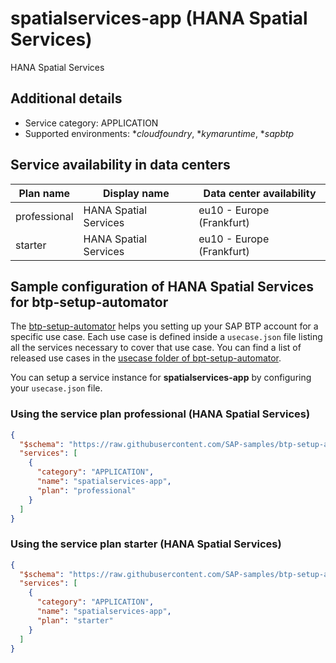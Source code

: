# spatialservices-app (HANA Spatial Services)

HANA Spatial Services

## Additional details
- Service category: APPLICATION
- Supported environments: **cloudfoundry*, **kymaruntime*, **sapbtp*


## Service availability in data centers

| Plan name | Display name | Data center availability  |
|------|----------------|---------------------------|
|  professional  |  HANA Spatial Services  | eu10 - Europe (Frankfurt)  |
|  starter  |  HANA Spatial Services  | eu10 - Europe (Frankfurt)  |

## Sample configuration of **HANA Spatial Services** for btp-setup-automator

The [btp-setup-automator](https://github.com/SAP-samples/btp-setup-automator) helps you setting up your SAP BTP account for a specific use case. Each use case is defined inside a `usecase.json` file listing all the services necessary to cover that use case. You can find a list of released use cases in the [usecase folder of bpt-setup-automator](https://github.com/SAP-samples/btp-setup-automator/tree/main/usecases).

You can setup a service instance for **spatialservices-app** by configuring your `usecase.json` file.

### Using the service plan **professional** (HANA Spatial Services)

```json
{
  "$schema": "https://raw.githubusercontent.com/SAP-samples/btp-setup-automator/main/libs/btpsa-usecase.json",
  "services": [
    {
      "category": "APPLICATION",
      "name": "spatialservices-app",
      "plan": "professional"
    }
  ]
}
```

### Using the service plan **starter** (HANA Spatial Services)

```json
{
  "$schema": "https://raw.githubusercontent.com/SAP-samples/btp-setup-automator/main/libs/btpsa-usecase.json",
  "services": [
    {
      "category": "APPLICATION",
      "name": "spatialservices-app",
      "plan": "starter"
    }
  ]
}
```
